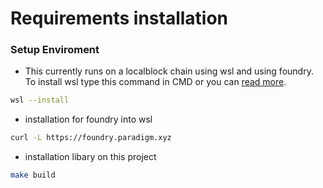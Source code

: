 

# Requirements installation
### Setup Enviroment
- This currently runs on a localblock chain using wsl and using foundry.
To install wsl type this command in CMD or you can [read more](installation-readme/README.md).
```bash
wsl --install
```

- installation for foundry into wsl
```bash
curl -L https://foundry.paradigm.xyz
```

- installation libary on this project
```bash
make build
```

